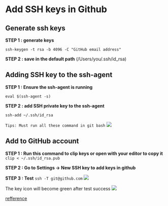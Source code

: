 # Add SSH keys in Github

## Generate ssh keys

**STEP 1 : generate keys**

```ssh-keygen -t rsa -b 4096 -C "GitHub email address"```

**STEP 2 : save in the default path**
(/Users/you/.ssh/id_rsa)

## Adding SSH key to the ssh-agent

**STEP 1 : Ensure the ssh-agent is running**

```eval $(ssh-agent -s)```

**STEP 2 : add SSH private key to the ssh-agent**

```ssh-add ~/.ssh/id_rsa```

`Tips: Must run all these command in git bash`
![](https://i.imgur.com/O1GojFR.png)


## Add to GitHub account

**STEP 1 : Run this command to clip keys or open with your editor to copy it**
`clip < ~/.ssh/id_rsa.pub`

**STEP 2 : Go to Settings -> New SSH key to add keys in github**

**STEP 3 : Test**
```ssh -T git@github.com```
![](https://i.imgur.com/7RrplaW.png)


The key icon will become green after test success 
![](https://i.imgur.com/j93XNky.png)





[refference](https://help.github.com/articles/connecting-to-github-with-ssh/)